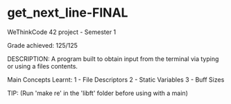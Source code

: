 # get_next_line-FINAL

WeThinkCode 42 project - Semester 1

Grade achieved: 125/125

DESCRIPTION: A program built to obtain input from the terminal via typing or using a files contents.

Main Concepts Learnt:
1 - File Descriptors
2 - Static Variables
3 - Buff Sizes

TIP: (Run 'make re' in the 'libft' folder before using with a main)
